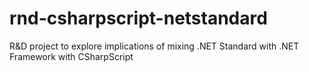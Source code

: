 # rnd-csharpscript-netstandard
R&amp;D project to explore implications of mixing .NET Standard with .NET Framework with CSharpScript
